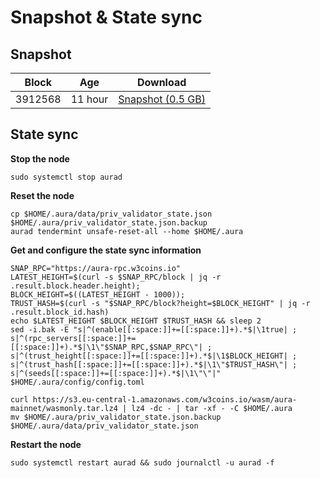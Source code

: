 # Snapshot & State sync

## Snapshot

| Block   | Age      | Download                                                                                                                         |
| ------- | -------- | -------------------------------------------------------------------------------------------------------------------------------- |
|   3912568   |  11 hour | [Snapshot (0.5 GB)](https://s3.eu-central-1.amazonaws.com/w3coins.io/snapshots/aura-mainnet/aura_snapsot_latest.tar.lz4)  |

## State sync

**Stop the node**

```
sudo systemctl stop aurad
```

**Reset the node**

```
cp $HOME/.aura/data/priv_validator_state.json $HOME/.aura/priv_validator_state.json.backup
aurad tendermint unsafe-reset-all --home $HOME/.aura
```

**Get and configure the state sync information**

```
SNAP_RPC="https://aura-rpc.w3coins.io"
LATEST_HEIGHT=$(curl -s $SNAP_RPC/block | jq -r .result.block.header.height);
BLOCK_HEIGHT=$((LATEST_HEIGHT - 1000));
TRUST_HASH=$(curl -s "$SNAP_RPC/block?height=$BLOCK_HEIGHT" | jq -r .result.block_id.hash) 
echo $LATEST_HEIGHT $BLOCK_HEIGHT $TRUST_HASH && sleep 2
sed -i.bak -E "s|^(enable[[:space:]]+=[[:space:]]+).*$|\1true| ;
s|^(rpc_servers[[:space:]]+=[[:space:]]+).*$|\1\"$SNAP_RPC,$SNAP_RPC\"| ;
s|^(trust_height[[:space:]]+=[[:space:]]+).*$|\1$BLOCK_HEIGHT| ;
s|^(trust_hash[[:space:]]+=[[:space:]]+).*$|\1\"$TRUST_HASH\"| ;
s|^(seeds[[:space:]]+=[[:space:]]+).*$|\1\"\"|" $HOME/.aura/config/config.toml
```

```
curl https://s3.eu-central-1.amazonaws.com/w3coins.io/wasm/aura-mainnet/wasmonly.tar.lz4 | lz4 -dc - | tar -xf - -C $HOME/.aura
mv $HOME/.aura/priv_validator_state.json.backup $HOME/.aura/data/priv_validator_state.json
```

**Restart the node**

```
sudo systemctl restart aurad && sudo journalctl -u aurad -f
```
